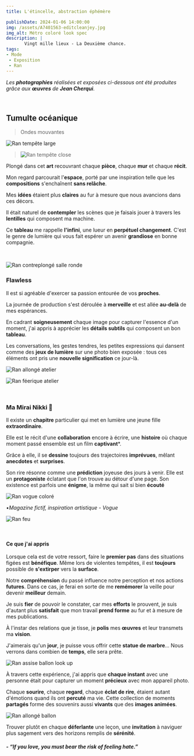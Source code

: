 ```yaml
---
title: L'étincelle, abstraction éphémère

publishDate: 2024-01-06 14:00:00
img: /assets/A7401563-editcleanjey.jpg
img_alt: Métro coloré look spec
description: |
       Vingt mille lieux - La Deuxième chance.
tags:
- Mode
 - Exposition
 - Ran
---
```


*Les **photographies** réalisées et exposées ci-dessous ont été produites grâce aux **œuvres** de **Jean Cherqui**.*

<p>&nbsp;</p>

## Tumulte océanique
>Ondes mouvantes

![Ran tempête large ](/assets/A7401417-edit.jpg)

>![Ran tempête close](/assets/A7401437-edit.jpg)

Plongé dans cet **art** recouvrant chaque **pièce**, chaque **mur** et chaque **récit**.

Mon regard parcourait l'**espace**, porté par une inspiration telle que les **compositions** s'enchaînent **sans relâche**.

Mes **idées** étaient plus **claires** au fur à mesure que nous avancions dans ces décors.

Il était naturel de **contempler** les scènes que je faisais jouer à travers les **lentilles** qui composent ma machine.

Ce **tableau** me rappelle **l'infini**, une lueur en **perpétuel changement**. C'est le genre de lumière qui vous fait espérer un avenir **grandiose** en bonne compagnie.




<p>&nbsp;</p>

![Ran contreplongé salle ronde](/A7401490-edit.jpg)

### Flawless

Il est si agréable d'exercer sa passion entourée de vos **proches**.

La journée de production s'est déroulée à **merveille** et est allée **au-delà** de mes espérances.

En cadrant **soigneusement** chaque image pour capturer l'essence d'un moment, j'ai appris à apprécier les **détails subtils** qui composent un bon **tableau**.

Les conversations, les gestes tendres, les petites expressions qui dansent comme des **jeux de lumière** sur une photo bien exposée : tous ces éléments ont pris une **nouvelle signification** ce jour-là.

![Ran allongé atelier](/assets/A7401527-editcleanjey.jpg)

![Ran féerique atelier](/assets/A7401513-editclean.jpg)


<p>&nbsp;</p>

### Ma Mirai Nikki 🤙

Il existe un **chapitre** particulier qui met en lumière une jeune fille **extraordinaire**.

Elle est le récit d'une **collaboration** encore à écrire, une **histoire** où chaque moment passé ensemble est un film **captivant***.

Grâce à elle, il se **dessine** toujours des trajectoires **imprévues**, mêlant **anecdotes** et **surprises**.

Son rire résonne comme une **prédiction** joyeuse des jours à venir. Elle est un **protagoniste** éclatant que l'on trouve au détour d'une page. Son existence est parfois une **énigme**, la même qui sait si bien **écouté**


![Ran vogue coloré](/assets/A7401564-editvogue.jpg)

•*Magazine fictif, inspiration artistique - Vogue*

![Ran feu](/assets/A7401570-edit.jpg)


<p>&nbsp;</p>

#### Ce que j'ai appris

Lorsque cela est de votre ressort, faire le **premier pas** dans des situations figées est **bénéfique**. Même lors de violentes tempêtes, il est **toujours** possible de **s'extirper** vers la **surface**.

Notre **compréhension** du passé influence notre perception et nos actions **futures**.
Dans ce cas, je ferai en sorte de me **remémorer** la veille pour devenir **meilleur** demain.

Je suis **fier** de pouvoir le constater, car mes **efforts** le prouvent, je suis d'autant plus **satisfait** que mon travail **prend forme** au fur et à mesure de mes publications.

À l'instar des relations que je tisse, je **polis** mes **œuvres** et leur transmets ma **vision**.

J'aimerais qu'un **jour**, je puisse vous offrir cette **statue de marbre**... Nous verrons dans combien de **temps**, elle sera prête.


![Ran assise ballon look up](/assets/A7401597-editcleanjey.jpg)

À travers cette expérience, j'ai appris que **chaque instant** avec une personne était pour capturer un moment **précieux** avec mon appareil photo. 

Chaque **sourire**, chaque **regard**, chaque **éclat de rire**, étaient autant d'émotions quand ils ont **percuté** ma vie.
Cette collection de moments **partagés** forme des souvenirs aussi **vivants** que des **images animées**.


![Ran allongé ballon](/assets/A7401630-editcleanjey.jpg)

Trouver plutôt en chaque **déferlante** une leçon, une **invitation** à naviguer plus sagement vers des horizons remplis de **sérénité**.


##### - *“If you love, you must bear the risk of feeling hate.”*
